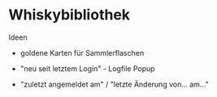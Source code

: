 # Whiskybibliothek

Ideen
- goldene Karten für Sammlerflaschen

- "neu seit letztem Login" - Logfile Popup
- "zuletzt angemeldet am" / "letzte Änderung von... am..."
